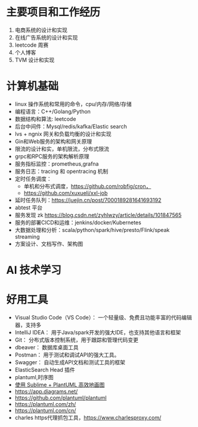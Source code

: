 
# 主要项目和工作经历
1. 电商系统的设计和实现
2. 在线广告系统的设计和实现
3. leetcode 周赛
4. 个人博客
5. TVM 设计和实现

# 计算机基础
- linux 操作系统和常用的命令，cpu/内存/网络/存储
- 编程语言：C++/Golang/Python
- 数据结构和算法: leetcode
- 后台中间件：Mysql/redis/kafka/Elastic search
- lvs + ngnix 网关和负载均衡的设计和实现
- Gin和Web服务的架构和网关原理
- 限流的设计和实，单机限流，分布式限流
- grpc和RPC服务的架构解析原理
- 服务指标监控：prometheus,grafna
- 服务日志：tracing 和 opentracing 机制
- 定时任务调度：
  - 单机和分布式调度，https://github.com/robfig/cron，
  - https://github.com/xuxueli/xxl-job
- 延时任务队列：https://juejin.cn/post/7000189281641693192
- abtest 平台
- 服务发现 zk https://blog.csdn.net/zyhlwzy/article/details/101847565
- 服务的部署CICD和运维：jenkins/docker/Kubernetes
- 大数据处理和分析：scala/python/spark/hive/presto/Flink/speak streaming
- 方案设计、文档写作、架构图

# AI 技术学习

# 好用工具
- Visual Studio Code（VS Code）： 一个轻量级、免费且功能丰富的代码编辑器，支持多
- IntelliJ IDEA： 用于Java/spark开发的强大IDE，也支持其他语言和框架
- Git： 分布式版本控制系统，用于跟踪和管理代码变更
- dbeaver： 数据库桌面工具
- Postman： 用于测试和调试API的强大工具。
- Swagger： 自动生成API文档和测试工具的框架
- ElasticSearch Head 插件
- plantuml,时序图
- [使用 Sublime + PlantUML 高效地画图](https://www.jianshu.com/p/e92a52770832)
- https://app.diagrams.net/
- https://github.com/plantuml/plantuml
- https://plantuml.com/zh/
- https://plantuml.com/cn/
- charles https代理抓包工具，https://www.charlesproxy.com/

